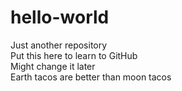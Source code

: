 # hello-world <br>
Just another repository <br>
Put this here to learn to GitHub <br>
Might change it later <br>
Earth tacos are better than moon tacos <br>
